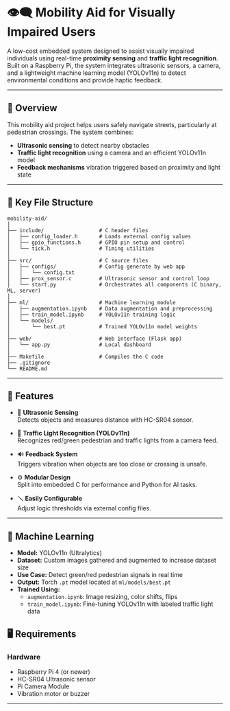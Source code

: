 # 👁️‍🗨️ Mobility Aid for Visually Impaired Users

A low-cost embedded system designed to assist visually impaired individuals using real-time **proximity sensing** and **traffic light recognition**. Built on a Raspberry Pi, the system integrates ultrasonic sensors, a camera, and a lightweight machine learning model (YOLOv11n) to detect environmental conditions and provide haptic feedback.

---

## 📌 Overview

This mobility aid project helps users safely navigate streets, particularly at pedestrian crossings. The system combines:

- **Ultrasonic sensing** to detect nearby obstacles
- **Traffic light recognition** using a camera and an efficient YOLOv11n model
- **Feedback mechanisms** vibration triggered based on proximity and light state

---

## 📁 Key File Structure

```
mobility-aid/
│
├── include/                  # C header files
│   ├── config_loader.h       # Loads external config values
│   ├── gpio_functions.h      # GPIO pin setup and control
│   └── tick.h                # Timing utilities
│
├── src/                      # C source files
│   ├── configs/              # Config generate by web app
│   │   └── config.txt
│   ├── prox_sensor.c         # Ultrasonic sensor and control loop
│   └── start.py              # Orchestrates all components (C binary, ML, server)               
│
├── ml/                       # Machine learning module
│   ├── augmentation.ipynb    # Data augmentation and preprocessing
│   ├── train_model.ipynb     # YOLOv11n training logic
│   └── models/
│       └── best.pt           # Trained YOLOv11n model weights
│
├── web/                      # Web interface (Flask app)
│   └── app.py                # Local dashboard
│
├── Makefile                  # Compiles the C code
├── .gitignore
└── README.md                 
```

---

## 🚀 Features

- 📡 **Ultrasonic Sensing**  
  Detects objects and measures distance with HC-SR04 sensor.

- 🧠 **Traffic Light Recognition (YOLOv11n)**  
  Recognizes red/green pedestrian and traffic lights from a camera feed.

- 🔊 **Feedback System**  
  Triggers vibration when objects are too close or crossing is unsafe.

- ⚙️ **Modular Design**  
  Split into embedded C for performance and Python for AI tasks.

- 🪛 **Easily Configurable**  
  Adjust logic thresholds via external config files.

---

## 🧠 Machine Learning

- **Model:** YOLOv11n (Ultralytics)
- **Dataset:** Custom images gathered and augmented to increase dataset size
- **Use Case:** Detect green/red pedestrian signals in real time
- **Output:** Torch `.pt` model located at `ml/models/best.pt`
- **Trained Using:**  
  - `augmentation.ipynb`: Image resizing, color shifts, flips  
  - `train_model.ipynb`: Fine-tuning YOLOv11n with labeled traffic light data

## 🖥️ Requirements

### Hardware

- Raspberry Pi 4 (or newer)
- HC-SR04 Ultrasonic sensor
- Pi Camera Module
- Vibration motor or buzzer

---
